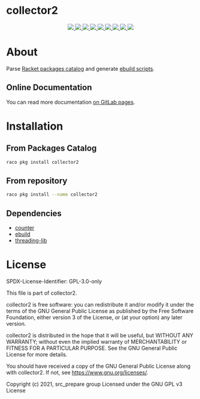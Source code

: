 # collector2

<p align="center">
    <a href="http://pkgs.racket-lang.org/package/collector2">
        <img src="https://img.shields.io/badge/raco_pkg_install-collector2-aa00ff.svg">
    </a>
    <a href="https://archive.softwareheritage.org/browse/origin/?origin_url=https://gitlab.com/src_prepare/racket/collector2">
        <img src="https://archive.softwareheritage.org/badge/origin/https://gitlab.com/src_prepare/racket/collector2/">
    </a>
    <a href="https://gitlab.com/src_prepare/racket/collector2/pipelines">
        <img src="https://gitlab.com/src_prepare/racket/collector2/badges/master/pipeline.svg">
    </a>
    <a href="https://github.com/xgqt/collector2/actions/workflows/test.yml">
        <img src="https://github.com/xgqt/collector2/actions/workflows/test.yml/badge.svg">
    </a>
    <a href="https://gitlab.com/src_prepare/racket/collector2/">
        <img src="https://gitlab.com/src_prepare/badge/-/raw/master/hosted_on-gitlab-orange.svg">
    </a>
    <a href="https://gentoo.org/">
        <img src="https://gitlab.com/src_prepare/badge/-/raw/master/powered-by-gentoo-linux-tyrian.svg">
    </a>
    <a href="./LICENSE">
        <img src="https://gitlab.com/src_prepare/badge/-/raw/master/license-gplv3-blue.svg">
    </a>
    <a href="https://app.element.io/#/room/#src_prepare:matrix.org">
        <img src="https://gitlab.com/src_prepare/badge/-/raw/master/chat-matrix-green.svg">
    </a>
    <a href="https://gitlab.com/src_prepare/racket/collector2/commits/master.atom">
        <img src="https://gitlab.com/src_prepare/badge/-/raw/master/feed-atom-orange.svg">
    </a>
</p>


# About

Parse [Racket packages catalog](https://pkgs.racket-lang.org/)
and generate [ebuild scripts](https://wiki.gentoo.org/wiki/Ebuild).

## Online Documentation

You can read more documentation
[on GitLab pages](https://src_prepare.gitlab.io/racket/racket-overlay/).


# Installation

## From Packages Catalog

```sh
raco pkg install collector2
```

## From repository

```sh
raco pkg install --name collector2
```

## Dependencies

- [counter](https://gitlab.com/xgqt/scheme-counter)
- [ebuild](https://gitlab.com/xgqt/racket-ebuild)
- [threading-lib](https://github.com/lexi-lambda/threading/tree/master/threading-lib)


# License

SPDX-License-Identifier: GPL-3.0-only

This file is part of collector2.

collector2 is free software: you can redistribute it and/or modify
it under the terms of the GNU General Public License as published by
the Free Software Foundation, either version 3 of the License, or
(at your option) any later version.

collector2 is distributed in the hope that it will be useful,
but WITHOUT ANY WARRANTY; without even the implied warranty of
MERCHANTABILITY or FITNESS FOR A PARTICULAR PURPOSE.  See the
GNU General Public License for more details.

You should have received a copy of the GNU General Public License
along with collector2.  If not, see <https://www.gnu.org/licenses/>.

Copyright (c) 2021, src_prepare group
Licensed under the GNU GPL v3 License
